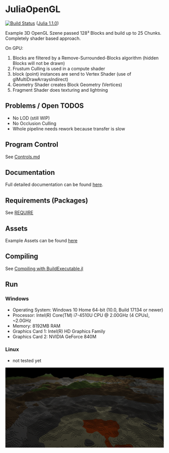 [statusPic]: status.png "128³ Blocks up to 25 Chunks"

# JuliaOpenGL
[![Build Status](https://travis-ci.org/Gilga/JuliaOpenGL.svg?branch=master)](https://travis-ci.org/Gilga/JuliaOpenGL) ([Julia 1.1.0](https://julialang.org/downloads/))

Example 3D OpenGL Szene passed 128³ Blocks and build up to 25 Chunks. Completely shader based approach.

On GPU:
1. Blocks are filtered by a Remove-Surrounded-Blocks algorithm (hidden Blocks will not be drawn)
2. Frustum Culling is used in a compute shader
3. block (point) instances are send to Vertex Shader (use of glMultiDrawArraysIndirect)
4. Geometry Shader creates Block Geometry (Vertices)
5. Fragment Shader does texturing and lightning

## Problems / Open TODOS
* No LOD (still WIP)
* No Occlusion Culling
* Whole pipeline needs rework because transfer is slow

## Program Control
See [Controls.md](Controls.md)

## Documentation
Full detailed documentation can be found [here](https://gilga.github.io/JuliaOpenGL/).

## Requirements (Packages)
See [REQUIRE](REQUIRE)

## Assets
Example Assets can be found [here](https://github.com/Gilga/JLGLAssets)

## Compiling
See [Compiling with BuildExecutable.jl](https://github.com/Gilga/BuildExecutable.jl#compiling)

## Run
### Windows
* Operating System: Windows 10 Home 64-bit (10.0, Build 17134 or newer)
* Processor: Intel(R) Core(TM) i7-4510U CPU @ 2.00GHz (4 CPUs), ~2.0GHz
* Memory: 8192MB RAM
* Graphics Card 1: Intel(R) HD Graphics Family
* Graphics Card 2: NVIDIA GeForce 840M

### Linux
* not tested yet

![statusPic][statusPic]
